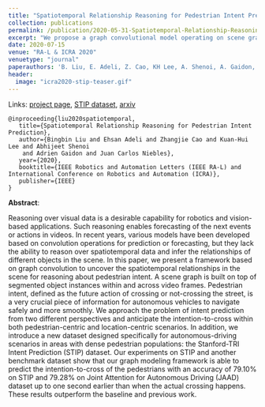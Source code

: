 ```yaml
---
title: "Spatiotemporal Relationship Reasoning for Pedestrian Intent Prediction"
collection: publications
permalink: /publication/2020-05-31-Spatiotemporal-Relationship-Reasoning-for-Pedestrian-Intent-Prediction
excerpt: "We propose a graph convolutional model operating on scene graphs to predict pedestrian crossing intent and introduce the STIP dataset."
date: 2020-07-15
venue: "RA-L & ICRA 2020"
venuetype: "journal"
paperauthors: 'B. Liu, E. Adeli, Z. Cao, KH Lee, A. Shenoi, A. Gaidon, JC Niebles'
header:
  image: "icra2020-stip-teaser.gif"
---
```


Links: [project page](https://stip.stanford.edu/), [STIP dataset](https://stip.stanford.edu/dataset.html), [arxiv](https://arxiv.org/abs/2002.08945)

    @inproceeding{liu2020spatiotemporal,
       title={Spatiotemporal Relationship Reasoning for Pedestrian Intent Prediction},
       author={Bingbin Liu and Ehsan Adeli and Zhangjie Cao and Kuan-Hui Lee and Abhijeet Shenoi
        and Adrien Gaidon and Juan Carlos Niebles},
       year={2020},
       booktitle={IEEE Robotics and Automation Letters (IEEE RA-L) and International Conference on Robotics and Automation (ICRA)},
       publisher={IEEE}
    }

**Abstract**:

Reasoning over visual data is a desirable capability for robotics and vision-based applications. Such reasoning enables forecasting of the next events or actions in videos. In recent years, various models have been developed based on convolution operations for prediction or forecasting, but they lack the ability to reason over spatiotemporal data and infer the relationships of different objects in the scene. In this paper, we present a framework based on graph convolution to uncover the spatiotemporal relationships in the scene for reasoning about pedestrian intent. A scene graph is built on top of segmented object instances within and across video frames. Pedestrian intent, defined as the future action of crossing or not-crossing the street, is a very crucial piece of information for autonomous vehicles to navigate safely and more smoothly. We approach the problem of intent prediction from two different perspectives and anticipate the intention-to-cross within both pedestrian-centric and location-centric scenarios. In addition, we introduce a new dataset designed specifically for autonomous-driving scenarios in areas with dense pedestrian populations: the Stanford-TRI Intent Prediction (STIP) dataset. Our experiments on STIP and another benchmark dataset show that our graph modeling framework is able to predict the intention-to-cross of the pedestrians with an accuracy of 79.10% on STIP and 79.28% on Joint Attention for Autonomous Driving (JAAD) dataset up to one second earlier than when the actual crossing happens. These results outperform the baseline and previous work.
